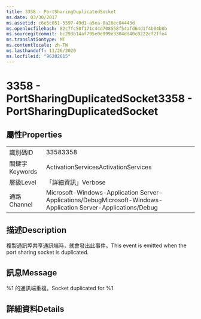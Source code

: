```yaml
---
title: 3358 - PortSharingDuplicatedSocket
ms.date: 03/30/2017
ms.assetid: c6e5c051-5597-49d1-a5ea-0a26ec04443d
ms.openlocfilehash: 82c7fc50f171c44d708558f54afd64d1f4b04b8b
ms.sourcegitcommit: bc293b14af795e0e999e3304dd40c0222cf2ffe4
ms.translationtype: MT
ms.contentlocale: zh-TW
ms.lasthandoff: 11/26/2020
ms.locfileid: "96282615"
---
```

# <a name="3358---portsharingduplicatedsocket"></a><span data-ttu-id="bd0d4-102">3358 - PortSharingDuplicatedSocket</span><span class="sxs-lookup"><span data-stu-id="bd0d4-102">3358 - PortSharingDuplicatedSocket</span></span>

## <a name="properties"></a><span data-ttu-id="bd0d4-103">屬性</span><span class="sxs-lookup"><span data-stu-id="bd0d4-103">Properties</span></span>  
  
|||  
|-|-|  
|<span data-ttu-id="bd0d4-104">識別碼</span><span class="sxs-lookup"><span data-stu-id="bd0d4-104">ID</span></span>|<span data-ttu-id="bd0d4-105">3358</span><span class="sxs-lookup"><span data-stu-id="bd0d4-105">3358</span></span>|  
|<span data-ttu-id="bd0d4-106">關鍵字</span><span class="sxs-lookup"><span data-stu-id="bd0d4-106">Keywords</span></span>|<span data-ttu-id="bd0d4-107">ActivationServices</span><span class="sxs-lookup"><span data-stu-id="bd0d4-107">ActivationServices</span></span>|  
|<span data-ttu-id="bd0d4-108">層級</span><span class="sxs-lookup"><span data-stu-id="bd0d4-108">Level</span></span>|<span data-ttu-id="bd0d4-109">「詳細資訊」</span><span class="sxs-lookup"><span data-stu-id="bd0d4-109">Verbose</span></span>|  
|<span data-ttu-id="bd0d4-110">通路</span><span class="sxs-lookup"><span data-stu-id="bd0d4-110">Channel</span></span>|<span data-ttu-id="bd0d4-111">Microsoft-Windows-Application Server-Applications/Debug</span><span class="sxs-lookup"><span data-stu-id="bd0d4-111">Microsoft-Windows-Application Server-Applications/Debug</span></span>|  
  
## <a name="description"></a><span data-ttu-id="bd0d4-112">描述</span><span class="sxs-lookup"><span data-stu-id="bd0d4-112">Description</span></span>  

 <span data-ttu-id="bd0d4-113">複製通訊埠共享通訊端時，就會發出此事件。</span><span class="sxs-lookup"><span data-stu-id="bd0d4-113">This event is emitted when the port sharing socket is duplicated.</span></span>  
  
## <a name="message"></a><span data-ttu-id="bd0d4-114">訊息</span><span class="sxs-lookup"><span data-stu-id="bd0d4-114">Message</span></span>  

 <span data-ttu-id="bd0d4-115">%1 的通訊端重複。</span><span class="sxs-lookup"><span data-stu-id="bd0d4-115">Socket duplicated for %1.</span></span>  
  
## <a name="details"></a><span data-ttu-id="bd0d4-116">詳細資料</span><span class="sxs-lookup"><span data-stu-id="bd0d4-116">Details</span></span>
